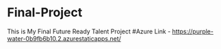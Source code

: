# Final-Project
This is My Final Future Ready Talent Project
#Azure Link - https://purple-water-0b9fb6b10.2.azurestaticapps.net/
